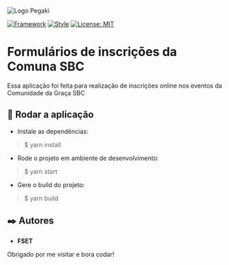 ![Logo Pegaki](https://pegaki.com.br/wp-content/uploads/2019/04/pegaki-logo.png)

[![Framework](https://badgen.net/badge/Framework/React-Static/green)](https://github.com/react-static/react-static)
[![Style](https://badgen.net/badge/Estilo/Styled-components/blue)](https://styled-components.com/)
[![License: MIT](https://img.shields.io/badge/License-MIT-yellow.svg)](https://opensource.org/licenses/MIT)


# Formulários de inscrições da Comuna SBC

Essa aplicação foi feita para realização de inscrições online nos eventos da Comunidade da Graça SBC


## 🚀 Rodar a aplicação

* Instale as dependências:
>    $ yarn install
* Rode o projeto em ambiente de desenvolvimento:
>    $ yarn start
* Gere o build do projeto:
>    $ yarn build


## ✒️ Autores

* **FSET**


Obrigado por me visitar e bora codar!
